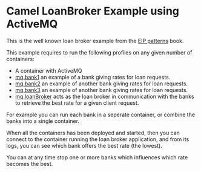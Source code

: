 # Camel LoanBroker Example using ActiveMQ

This is the well known loan broker example from the [EIP patterns](http://www.eaipatterns.com/SystemManagementExample.html) book.

This example requires to run the following profiles on any given number of containers:

* A container with ActiveMQ
* [mq.bank1](/fabric/profiles/example/camel/loanbroker/mq.bank1.profile) an example of a bank giving rates for loan requests.
* [mq.bank2](/fabric/profiles/example/camel/loanbroker/mq.bank2.profile) an example of another bank giving rates for loan requests.
* [mq.bank3](/fabric/profiles/example/camel/loanbroker/mq.bank3.profile) an example of another bank giving rates for loan requests.
* [mq.loanBroker](/fabric/profiles/example/camel/loanbroker/mq.loanBroker.profile) acts as the loan broker in communication with the banks to retrieve the best rate for a given client request.

For example you can run each bank in a seperate container, or combine the banks into a single container.

When all the containers has been deployed and started, then you can connect to the container running the loan broker application, and from its logs, you can see which bank offers the best rate (the lowest).

You can at any time stop one or more banks which influences which rate becomes the best.
